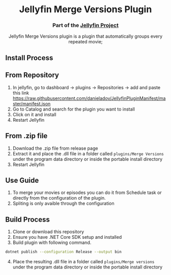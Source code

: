 <h1 align="center">Jellyfin Merge Versions Plugin</h1>
<h3 align="center">Part of the <a href="https://jellyfin.media">Jellyfin Project</a></h3>

<p align="center">
Jellyfin Merge Versions plugin is a plugin that automatically groups every repeated movie;

</p>

## Install Process


## From Repository
1. In jellyfin, go to dashboard -> plugins -> Repositories -> add and paste this link https://raw.githubusercontent.com/danieladov/JellyfinPluginManifest/master/manifest.json
2. Go to Catalog and search for the plugin you want to install
3. Click on it and install
4. Restart Jellyfin


## From .zip file
1. Download the .zip file from release page
2. Extract it and place the .dll file in a folder called ```plugins/Merge Versions``` under  the program data directory or inside the portable install directory
3. Restart Jellyfin

## Use Guide
1. To merge your movies or episodes you can do it from Schedule task or directly from the configuration of the plugin.
2. Spliting is only avaible through the configuration



## Build Process
1. Clone or download this repository
2. Ensure you have .NET Core SDK setup and installed
3. Build plugin with following command.
```sh
dotnet publish --configuration Release --output bin
```
4. Place the resulting .dll file in a folder called ```plugins/Merge versions``` under  the program data directory or inside the portable install directory


